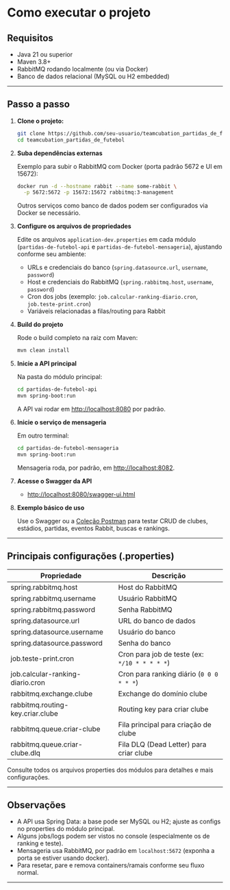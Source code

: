 # Como executar o projeto

## Requisitos

- Java 21 ou superior
- Maven 3.8+
- RabbitMQ rodando localmente (ou via Docker)
- Banco de dados relacional (MySQL ou H2 embedded)

---

## Passo a passo

1. **Clone o projeto:**

    ```bash
    git clone https://github.com/seu-usuario/teamcubation_partidas_de_futebol.git
    cd teamcubation_partidas_de_futebol
    ```

2. **Suba dependências externas**

   Exemplo para subir o RabbitMQ com Docker (porta padrão 5672 e UI em 15672):

    ```bash
    docker run -d --hostname rabbit --name some-rabbit \
      -p 5672:5672 -p 15672:15672 rabbitmq:3-management
    ```

   Outros serviços como banco de dados podem ser configurados via Docker se necessário.

3. **Configure os arquivos de propriedades**

   Edite os arquivos `application-dev.properties` em cada módulo (`partidas-de-futebol-api` e `partidas-de-futebol-mensageria`), ajustando conforme seu ambiente:

    - URLs e credenciais do banco (`spring.datasource.url`, `username`, `password`)
    - Host e credenciais do RabbitMQ (`spring.rabbitmq.host`, `username`, `password`)
    - Cron dos jobs (exemplo: `job.calcular-ranking-diario.cron`, `job.teste-print.cron`)
    - Variáveis relacionadas a filas/routing para Rabbit

4. **Build do projeto**

    Rode o build completo na raiz com Maven:

    ```bash
    mvn clean install
    ```

5. **Inicie a API principal**

    Na pasta do módulo principal:

    ```bash
    cd partidas-de-futebol-api
    mvn spring-boot:run
    ```

    A API vai rodar em [http://localhost:8080](http://localhost:8080) por padrão.

6. **Inicie o serviço de mensageria**

    Em outro terminal:

    ```bash
    cd partidas-de-futebol-mensageria
    mvn spring-boot:run
    ```

    Mensageria roda, por padrão, em [http://localhost:8082](http://localhost:8082).

7. **Acesse o Swagger da API**

    - [http://localhost:8080/swagger-ui.html](http://localhost:8080/swagger-ui.html)

8. **Exemplo básico de uso**

    Use o Swagger ou a [Coleção Postman](../postman/teamcubation-partidas-de-futebol.postman_collection.json) para testar CRUD de clubes, estádios, partidas, eventos Rabbit, buscas e rankings.

---

## Principais configurações (.properties)

| Propriedade                      | Descrição                                       |
| -------------------------------- |-------------------------------------------------|
| spring.rabbitmq.host             | Host do RabbitMQ                                |
| spring.rabbitmq.username         | Usuário RabbitMQ                                |
| spring.rabbitmq.password         | Senha RabbitMQ                                  |
| spring.datasource.url            | URL do banco de dados                           |
| spring.datasource.username       | Usuário do banco                                |
| spring.datasource.password       | Senha do banco                                  |
| job.teste-print.cron             | Cron para job de teste (ex: `*/10 * * * * *`)   |
| job.calcular-ranking-diario.cron | Cron para ranking diário (`0 0 0 * * *`)        |
| rabbitmq.exchange.clube          | Exchange do domínio clube                       |
| rabbitmq.routing-key.criar.clube | Routing key para criar clube                    |
| rabbitmq.queue.criar-clube       | Fila principal para criação de clube            |
| rabbitmq.queue.criar-clube.dlq   | Fila DLQ (Dead Letter) para criar clube         |

Consulte todos os arquivos properties dos módulos para detalhes e mais configurações.

---

## Observações

- A API usa Spring Data: a base pode ser MySQL ou H2; ajuste as configs no properties do módulo principal.
- Alguns jobs/logs podem ser vistos no console (especialmente os de ranking e teste).
- Mensageria usa RabbitMQ, por padrão em `localhost:5672` (exponha a porta se estiver usando docker).
- Para resetar, pare e remova containers/ramais conforme seu fluxo normal.

---
